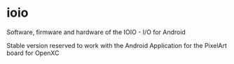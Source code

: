 ioio
====

Software, firmware and hardware of the IOIO - I/O for Android

Stable version reserved to work with the Android Application for the PixelArt board for OpenXC

